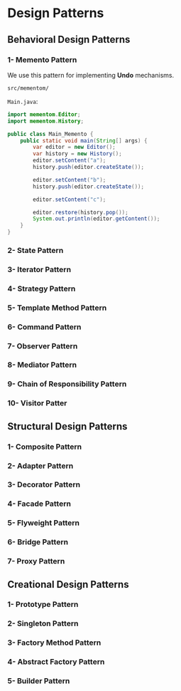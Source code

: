 # Design Patterns 

## Behavioral Design Patterns

### 1- Memento Pattern

We use this pattern for implementing **Undo** mechanisms.

`src/mementom/`

`Main.java`:

````java
import mementom.Editor;
import mementom.History;

public class Main_Memento {
    public static void main(String[] args) {
        var editor = new Editor();
        var history = new History();
        editor.setContent("a");
        history.push(editor.createState());

        editor.setContent("b");
        history.push(editor.createState());

        editor.setContent("c");

        editor.restore(history.pop());
        System.out.println(editor.getContent());
    }
}
````

### 2- State Pattern
### 3- Iterator Pattern
### 4- Strategy Pattern
### 5- Template Method Pattern
### 6- Command Pattern
### 7- Observer Pattern
### 8- Mediator Pattern
### 9- Chain of Responsibility Pattern
### 10- Visitor Patter

## Structural Design Patterns

### 1- Composite Pattern
### 2- Adapter Pattern
### 3- Decorator Pattern
### 4- Facade Pattern
### 5- Flyweight Pattern
### 6- Bridge Pattern
### 7- Proxy Pattern

## Creational Design Patterns

### 1- Prototype Pattern
### 2- Singleton Pattern
### 3- Factory Method Pattern
### 4- Abstract Factory Pattern
### 5- Builder Pattern
